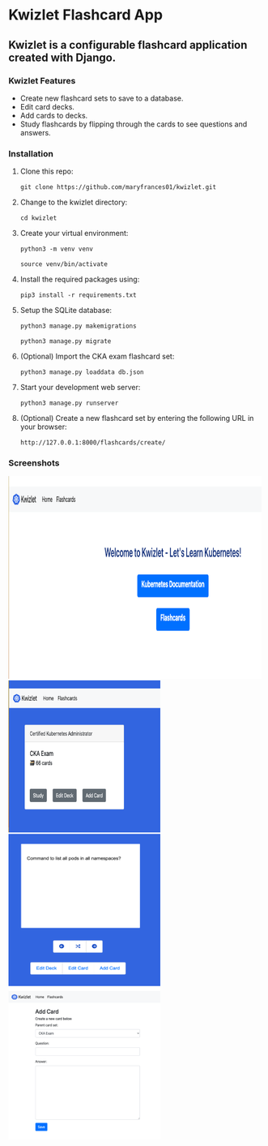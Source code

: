 # Kwizlet Flashcard App

## Kwizlet is a configurable flashcard application created with Django.

### Kwizlet Features
- Create new flashcard sets to save to a database.
- Edit card decks.
- Add cards to decks.
- Study flashcards by flipping through the cards to see questions and answers.

### Installation
1. Clone this repo:

   ```
   git clone https://github.com/maryfrances01/kwizlet.git
   ```

2. Change to the kwizlet directory:

   ```
   cd kwizlet
   ```

3. Create your virtual environment:

   ```
   python3 -m venv venv
   ```
   ```
   source venv/bin/activate
   ```

4. Install the required packages using:

   ```
   pip3 install -r requirements.txt
   ```

5. Setup the SQLite database:

   ```
   python3 manage.py makemigrations
   ```
   ```
   python3 manage.py migrate
   ```
6. (Optional) Import the CKA exam flashcard set:

   ```
   python3 manage.py loaddata db.json
   ```

7. Start your development web server:

   ```
   python3 manage.py runserver
   ```

8. (Optional) Create a new flashcard set by entering the following URL in your browser:

   ```
   http://127.0.0.1:8000/flashcards/create/
   ```

### Screenshots
<img src="images/kwizlet_homepage.png" alt="Kwizlet Homepage" width="500" height="400">
<br>
<img src="images/flashcards.png" alt="Kwizlet Flashcards" width="300" height="300">
<br>
<img src="images/study_set.png" alt="Study Flashcard Set" width="300" height="300">
<br>
<img src="images/add_a_card_to_set.png" alt="Add a card to Flashcard Set" width="300" height="300">
